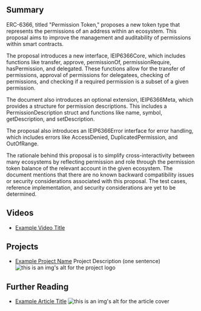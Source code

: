 ## Summary

ERC-6366, titled "Permission Token," proposes a new token type that represents the permissions of an address within an ecosystem. This proposal aims to improve the management and auditability of permissions within smart contracts.

The proposal introduces a new interface, IEIP6366Core, which includes functions like transfer, approve, permissionOf, permissionRequire, hasPermission, and delegated. These functions allow for the transfer of permissions, approval of permissions for delegatees, checking of permissions, and checking if a required permission is a subset of a given permission.

The document also introduces an optional extension, IEIP6366Meta, which provides a structure for permission descriptions. This includes a PermissionDescription struct and functions like name, symbol, getDescription, and setDescription.

The proposal also introduces an IEIP6366Error interface for error handling, which includes errors like AccessDenied, DuplicatedPermission, and OutOfRange.

The rationale behind this proposal is to simplify cross-interactivity between many ecosystems by reflecting permission and role through the permission token balance of the relevant account in the given ecosystem. The document mentions that there are no known backward compatibility issues or security considerations associated with this proposal. The test cases, reference implementation, and security considerations are yet to be determined.

## Videos

- [Example Video Title](https://www.youtube.com/watch?v=TDGq4aeevgY)

## Projects

- [Example Project Name](https://xxxx.xxx/xxxxx) Project Description (one sentence) ![this is an img's alt for the project logo](https://xxxx.xxx/project-logo.xxx)

## Further Reading

- [Example Article Title](https://xxxx.xxx/xxxxx) ![this is an img's alt for the article cover](https://xxxx.xxx/article-cover.xxx)
